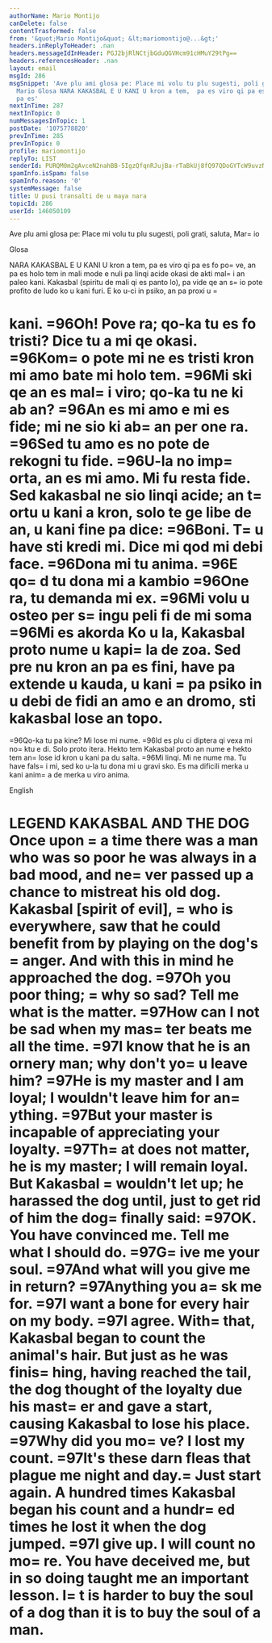 ```yaml
---
authorName: Mario Montijo
canDelete: false
contentTrasformed: false
from: '&quot;Mario Montijo&quot; &lt;mariomontijo@...&gt;'
headers.inReplyToHeader: .nan
headers.messageIdInHeader: PGJ2bjRlNCtjbGduQGVHcm91cHMuY29tPg==
headers.referencesHeader: .nan
layout: email
msgId: 286
msgSnippet: 'Ave plu ami glosa pe: Place mi volu tu plu sugesti, poli grati, saluta,
  Mario Glosa NARA KAKASBAL E U KANI U kron a tem,  pa es viro qi pa es fo pove, an
  pa es'
nextInTime: 287
nextInTopic: 0
numMessagesInTopic: 1
postDate: '1075778820'
prevInTime: 285
prevInTopic: 0
profile: mariomontijo
replyTo: LIST
senderId: PURQM0m2gAvceN2nahBB-5IgzQfqnRJujBa-rTaBkUj8fQ97QDoGYTcW9uvzNh6HWWC8JEcWmgDQWp7mXvYEJXm_prVJREbRDVfn5_RuVQ
spamInfo.isSpam: false
spamInfo.reason: '0'
systemMessage: false
title: U pusi transalti de u maya nara
topicId: 286
userId: 146050109
---
```


Ave plu ami glosa pe:
Place mi volu tu plu sugesti, poli grati, saluta,
Mar=
io


Glosa

NARA
KAKASBAL E U KANI
U kron a tem,  pa es viro qi pa es fo po=
ve, an pa es holo tem in mali 
mode e nuli pa linqi acide okasi de akti mal=
i an paleo kani.
Kakasbal (spiritu de mali qi es panto lo), pa vide qe an s=
io pote 
profito de ludo ko u kani furi. E ko u-ci in psiko, an pa proxi u =

kani.
=96Oh! Pove ra; qo-ka tu es fo tristi? Dice tu a mi qe okasi.
=96Kom=
o pote mi ne es tristi kron mi amo bate mi holo tem.
=96Mi ski qe an es mal=
i viro; qo-ka tu ne ki ab an?
=96An es mi amo e mi es fide; mi ne sio ki ab=
 an per one ra.
=96Sed tu amo es no pote de rekogni tu fide.
=96U-la no imp=
orta, an es mi amo. Mi fu resta fide.
Sed kakasbal ne sio linqi acide; an t=
ortu u kani a kron, solo te ge 
libe de an, u kani fine pa dice:
=96Boni. T=
u have sti kredi mi. Dice mi qod mi debi
face.
=96Dona mi tu anima.
=96E qo=
d tu dona mi a kambio
=96One ra, tu demanda mi ex.
=96Mi volu u osteo per s=
ingu peli fi de mi soma
=96Mi es akorda
Ko u la, Kakasbal proto nume u kapi=
la de zoa. Sed pre nu kron an pa 
es fini, have pa extende u kauda, u kani =
pa psiko in u debi de fidi 
an amo e an dromo, sti kakasbal lose an topo.
=
=96Qo-ka tu pa kine? Mi lose mi nume.
=96Id es plu ci diptera qi vexa mi no=
ktu e di. Solo proto itera.
Hekto tem Kakasbal proto an nume e hekto tem an=
 lose id kron u kani 
pa du salta.
=96Mi linqi. Mi ne nume ma. Tu have fals=
i mi, sed ko u-la tu dona mi u 
gravi sko. Es ma dificili merka u kani anim=
a de merka u viro anima.


English

LEGEND 
KAKASBAL AND THE DOG
Once upon =
a time there was a man who was so poor he was always in a 
bad mood, and ne=
ver passed up a chance to mistreat his old dog.
Kakasbal [spirit of evil], =
who is everywhere, saw that he could 
benefit from by playing on the dog's =
anger. And with this in mind he 
approached the dog.
=97Oh you poor thing; =
why so sad? Tell me what is the matter.
=97How can I not be sad when my mas=
ter beats me all the time.
=97I know that he is an ornery man; why don't yo=
u leave him?
=97He is my master and I am loyal; I wouldn't leave him for an=
ything.
=97But your master is incapable of appreciating your loyalty.
=97Th=
at does not matter, he is my master; I will remain loyal.
    But Kakasbal =
wouldn't let up; he harassed the dog until, just to 
get rid of him the dog=
 finally said:
=97OK. You have convinced me. Tell me what I should do.
=97G=
ive me your soul.
=97And what will you give me in return?
=97Anything you a=
sk me for.
=97I want a bone for every hair on my body.
=97I agree.
    With=
 that, Kakasbal began to count the animal's hair. But just as 
he was finis=
hing, having reached the tail, the dog thought of the 
loyalty due his mast=
er and gave a start, causing Kakasbal to lose his 
place.
=97Why did you mo=
ve? I lost my count.
=97It's these darn fleas that plague me night and day.=
 Just start again.
    A hundred times Kakasbal began his count and a hundr=
ed times he 
lost it when the dog jumped. 
=97I give up. I will count no mo=
re. You have deceived me, but in so 
doing taught me an important lesson. I=
t is harder to buy the soul of 
a dog than it is to buy the soul of a man.
=





